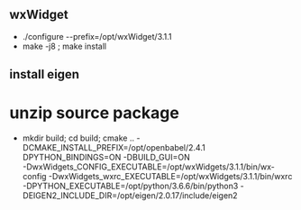 ## wxWidget
- ./configure --prefix=/opt/wxWidget/3.1.1
- make -j8 ; make install

## install eigen

# unzip source package
- mkdir build; cd build; cmake .. -DCMAKE_INSTALL_PREFIX=/opt/openbabel/2.4.1 DPYTHON_BINDINGS=ON -DBUILD_GUI=ON \
-DwxWidgets_CONFIG_EXECUTABLE=/opt/wxWidgets/3.1.1/bin/wx-config -DwxWidgets_wxrc_EXECUTABLE=/opt/wxWidgets/3.1.1/bin/wxrc\
-DPYTHON_EXECUTABLE=/opt/python/3.6.6/bin/python3 -DEIGEN2_INCLUDE_DIR=/opt/eigen/2.0.17/include/eigen2
